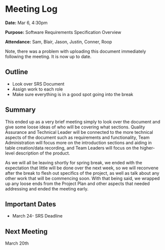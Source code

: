 # Meeting Log
**Date:** Mar 6, 4:30pm

**Purpose:** Software Requirements Specification Overview

**Attendance:** Sam, Blair, Jason, Justin, Conner, Roop

Note, there was a problem with uploading this document immediately following the meeting. It is now up to date.
## Outline
* Look over SRS Document
* Assign work to each role
* Make sure everything is in a good spot going into the break

## Summary
This ended up as a very brief meeting simply to look over the document and give some loose ideas of who will be covering what sections. Quality Assurance and Technical Leader will be connected to the more technical aspects of the document such as requirements and functionality, Team Administration will focus more on the introduction sections and aiding in table creation/data recording, and Team Leaders will focus on the higher-level description of the product. 

As we will all be leaving shortly for spring break, we ended with the expectation that little will be done over the next week, so we will reconvene after the break to flesh out specifics of the project, as well as talk about any other work that will be commencing soon. With that being said, we wrapped up any loose ends from the Project Plan and other aspects that needed addressing and ended the meeting early.

## Important Dates
* March 24- SRS Deadline

## Next Meeting
March 20th
